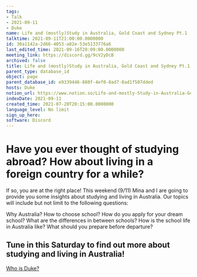 ```yaml
---
tags:
- Talk
- 2021-09-11
- Duke
name: Life and (mostly)Study in Australia, Gold Coast and Sydney Pt.1
talktime: 2021-09-11T21:00:00.0000000
id: 30a1142a-2d66-4053-a82e-53e5133776a6
last_edited_time: 2021-09-16T20:09:00.0000000
meeting_link: https://discord.gg/9cV2yDcB
archived: false
title: Life and (mostly)Study in Australia, Gold Coast and Sydney Pt.1
parent_type: database_id
object: page
parent_database_id: e9339446-880f-4ef0-8ad7-8ad1f507dded
hosts: Duke
notion_url: https://www.notion.so/Life-and-mostly-Study-in-Australia-Gold-Coast-and-Sydney-Pt-1-30a1142a2d664053a82e53e5133776a6
indexDate: 2021-09-11
created_time: 2021-07-20T20:15:00.0000000
language_level: No limit
sign_up_here: 
software: Discord
---
```



# Have you ever thought of studying abroad? How about living in a foreign country for a while?

If so, you are at the right place! This weekend (9/11) Mina and I are going to provide you some insights about studying and living in Australia. Our topics will include but not limit to the following questions:

Why Australia?
How to choose school?
How do you apply for your dream school?
What are the differences in between schools?
How is the school life in Australia like?
What should you prepare before departure?

## Tune in this Saturday to find out more about studying and living in Australia!
[Who is Duke?](/e0958ccc596f4efea798c99507f0f16e)









